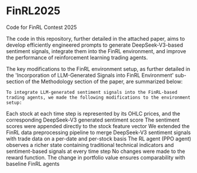 # FinRL2025
Code for FinRL Contest 2025

The code in this repository, further detailed in the attached paper, aims to develop efficiently engineered prompts to generate DeepSeek-V3-based sentiment signals, integrate them into the FinRL environment, and improve the performance of reinforcement learning trading agents.

The key modifications to the FinRL environment setup, as further detailed in the 'Incorporation of LLM-Generated Signals into FinRL Environment' sub-section of the Methodology section of the paper, are summarized below:

	To integrate LLM-generated sentiment signals into the FinRL-based trading agents, we made the following modifications to the environment setup:
 
Each stock at each time step is represented by its OHLC prices, and the corresponding DeepSeek-V3 generated sentiment score
The sentiment scores were appended directly to the stock feature vector
We extended the FinRL data preprocessing pipeline to merge DeepSeek-V3 sentiment signals with trade data on a per-date and per-stock basis
The RL  agent (PPO agent) observes a richer state containing traditional technical indicators and sentiment-based signals at every time step
No changes were made to the reward function. The change in portfolio value ensures comparability with baseline FinRL agents
